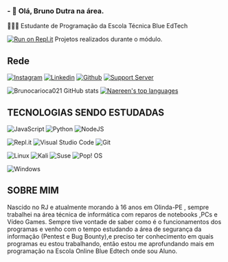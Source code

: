 
 ### - 👋 Olá, Bruno Dutra na área.
 
🧑🏽‍🎓 Estudante de Programação da Escola Técnica Blue EdTech


[![Run on Repl.it](https://repl.it/badge/github/brunocarioca021/undefined)](https://replit.com/@brunocarioca021)  Projetos realizados durante o módulo.

## Rede 

[![Instagram](https://img.shields.io/badge/Instagram-E4405F?style=for-the-badge&logo=instagram&logoColor=white)](https://www.instagram.com/brunocarioca021)
[![Linkedin](https://img.shields.io/badge/LinkedIn-0077B5?style=for-the-badge&logo=linkedin&logoColor=white)](https://www.linkedin.com/in/bruno-pereira-dutra)
[![Github](https://img.shields.io/badge/GitHub-100000?style=for-the-badge&logo=github&logoColor=white)](https://github.com/brunocarioca021)
[![Support Server](https://img.shields.io/discord/591914197219016707.svg?label=Discord&logo=Discord&colorB=7289da&style=for-the-badge)](https://discord.gg/brunocarioca021#4726)


![Brunocarioca021 GitHub stats](https://github-readme-stats.vercel.app/api?username=brunocarioca021&theme=blue-green)
[![Naereen's top languages](https://github-readme-stats.vercel.app/api/top-langs/?username=brunocarioca021&theme=blue-green)](https://github.com/anuraghazra/github-readme-stats)


## TECNOLOGIAS SENDO ESTUDADAS 

![JavaScript](https://img.shields.io/badge/javascript-%23323330.svg?style=for-the-badge&logo=javascript&logoColor=%23F7DF1E)
![Python](https://img.shields.io/badge/python-3670A0?style=for-the-badge&logo=python&logoColor=ffdd54)
![NodeJS](https://img.shields.io/badge/node.js-6DA55F?style=for-the-badge&logo=node.js&logoColor=white)

![Repl.it](https://img.shields.io/badge/Repl.it-%230D101E.svg?style=for-the-badge&logo=replit&logoColor=white)
![Visual Studio Code](https://img.shields.io/badge/Visual%20Studio%20Code-0078d7.svg?style=for-the-badge&logo=visual-studio-code&logoColor=white)
![Git](https://img.shields.io/badge/git-%23F05033.svg?style=for-the-badge&logo=git&logoColor=white)

![Linux](https://img.shields.io/badge/Linux-FCC624?style=for-the-badge&logo=linux&logoColor=black)
![Kali](https://img.shields.io/badge/Kali-268BEE?style=for-the-badge&logo=kalilinux&logoColor=white)
![Suse](https://img.shields.io/badge/SUSE-0C322C?style=for-the-badge&logo=SUSE&logoColor=white)
![Pop! OS](https://img.shields.io/badge/Pop!_OS-48B9C7?style=for-the-badge&logo=Pop!_OS&logoColor=white)

![Windows](https://img.shields.io/badge/Windows-0078D6?style=for-the-badge&logo=windows&logoColor=white)

## SOBRE MIM
Nascido no RJ e atualmente morando à 16 anos em Olinda-PE , sempre trabalhei na área técnica de informática
com reparos de notebooks ,PCs e Vídeo Games. Sempre tive vontade de saber como é o funcionamentos dos programas e venho com o tempo estudando a área de segurança da informação (Pentest e Bug Bounty),e preciso ter conhecimento em quais programas eu estou trabalhando,
então estou me aprofundando mais em programação na Escola Online Blue Edtech onde sou Aluno. 





